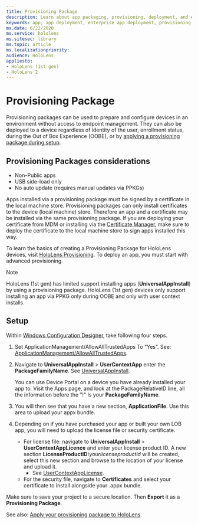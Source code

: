 ```yaml
---
title: Provisioning Package
description: Learn about app packaging, provisioning, deployment, and enterprise app deployment for HoloLens devices.
keywords: app, app deployment, enterprise app deployment, provisioning 
ms.date: 6/22/2020
ms.service: hololens
ms.sitesec: library
ms.topic: article
ms.localizationpriority:
audience: HoloLens
appliesto:
- HoloLens (1st gen)
- HoloLens 2
---
```


# Provisioning Package

Provisioning packages can be used to prepare and configure devices in an environment without access to endpoint management. They can also be deployed to a device regardless of identity of the user, enrollment status, during the Out of Box Experience (OOBE), or by [applying a provisioning package during setup](/hololens/hololens-provisioning##apply-a-provisioning-package-to-hololens-during-setup).

## Provisioning Packages considerations

* Non-Public apps
* USB side-load only
* No auto update (requires manual updates via PPKGs)

Apps installed via a provisioning package must be signed by a certificate in the local machine store. Provisioning packages can only install certificates to the device (local machine) store. Therefore an app and a certificate may be installed via the same provisioning package. If you are deploying your certificate from MDM or installing via the [Certificate Manager](certificate-manager.md), make sure to deploy the certificate to the local machine store to sign apps installed this way.

To learn the basics of creating a Provisioning Package for HoloLens devices, visit [HoloLens Provisioning](/hololens/hololens-provisioning). To deploy an app, you must start with advanced provisioning.

> [!NOTE]
> HoloLens (1st gen) has limited support installing apps (**UniversalAppInstall**) by using a provisioning package. HoloLens (1st gen) devices only support installing an app via PPKG only during OOBE and only with user context installs.

## Setup

Within [Windows Configuration Designer,](https://www.microsoft.com/store/productId/9NBLGGH4TX22) take following four steps.

1. Set ApplicationManagement/AllowAllTrustedApps To “Yes”. See: [ApplicationManagement/AllowAllTrustedApps](/windows/client-management/mdm/policy-csp-applicationmanagement#applicationmanagement-allowalltrustedapps).

2. Navigate to **UniversalAppInstall** > **UserContextApp** enter the **PackageFamilyName**. See [UniversalAppInstall](/windows/configuration/wcd/wcd-universalappinstall).

   You can use Device Portal on a device you have already installed your app to. Visit the Apps page, and look at the PackageRelativeID line, all the information before the "!" Is your **PackageFamilyName**.

3. You will then see that you have a new section, **ApplicationFile**. Use this area to upload your appx bundle.

4. Depending on if you have purchased your app or built your own LOB app, you will need to upload the license file or security certificate.

    - For license file: navigate to **UniversalAppInstall** > **UserContextAppLicence** and enter your license product ID. A new section <b>LicenseProductID:</b><i>yourlicenseproductid</i> will be created, select this new section and browse to the location of your license and upload it.
        - See [UserContextAppLicense](/windows/configuration/wcd/wcd-universalappinstall#usercontextapplicense).
    - For the security file, navigate to **Certificates** and select your certificate to install alongside your .appx bundle.

Make sure to save your project to a secure location. Then **Export** it as a **Provisioning Package**.  

See also: [Apply your provisioning package to HoloLens](/hololens/hololens-provisioning#apply-a-provisioning-package-to-hololens-during-setup).

